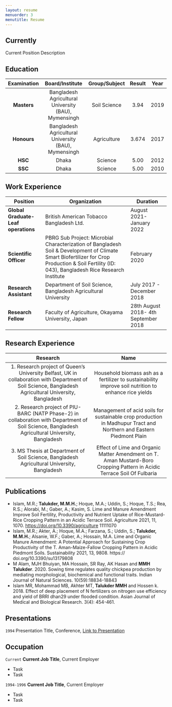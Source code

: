 ```yaml
---
layout: resume
menuorder: 3
menutitle: Resume
---
```

## Currently

Current Position Description

## Education
| Examination  | Board/Institute | Group/Subject  | Result | Year |
| :---:  | :---:  | :---:  | :---:  | :---:  |
| **Masters**  | Bangladesh Agricultural University (BAU), Mymensingh | Soil Science  | 3.94  | 2019  |
| **Honours**  | Bangladesh Agricultural University (BAU), Mymensingh  | Agriculture  | 3.674  | 2017  |
| **HSC**  | Dhaka  | Science | 5.00  | 2012 |
| **SSC**  | Dhaka  | Science  | 5.00  | 2010  |


## Work Experience

| Position  | Organization | Duration |
| ------------- | ------------- | ------------- |
| **Global Graduate-Leaf operations**  | British American Tobacco Bangladesh Ltd.  | August 2021-January 2022 |
| **Scientific Officer**  | PBRG Sub Project: Microbial Characterization of Bangladesh Soil & Development of Climate Smart Biofertilizer for Crop Production & Soil Fertility (ID: 043), Bangladesh Rice Research Institute  | February 2020  |
| **Research Assistant**  | Department of Soil Science, Bangladesh Agricultural University  | July 2017 - December 2018 |
| **Research Fellow** | Faculty of Agriculture, Okayama University, Japan | 28th August 2018- 4th September 2018 |


## Research Experience
| Research  | Name |
| :---:  | :---:  |
| 1. Research project of Queen’s University Belfast, UK in collaboration with Department of Soil Science, Bangladesh Agricultural University, Bangladesh  | Household biomass ash as a fertilizer to sustainability improve soil nutrition to enhance rice yields  |
| 2. Research project of PIU-BARC (NATP Phase-2) in collaboration with Department of Soil Science, Bangladesh Agricultural University, Bangladesh  | Management of acid soils for sustainable crop production in Madhupur Tract and Northern and Eastern Piedmont Plain  |
| 3. MS Thesis at Department of Soil Science, Bangladesh Agricultural University, Bangladesh | Effect of Lime and Organic Matter Amendment on T. Aman Mustard-Boro Cropping Pattern in Acidic Terrace Soil Of Fulbaria |

## Publications

<!-- A list is also available [online](https://scholar.google.co.uk/citations?user=LTOTl0YAAAAJ) -->

+ Islam, M.R.; **Talukder, M.M.H.**; Hoque, M.A.; Uddin, S.; Hoque, T.S.; Rea, R.S.; Alorabi, M.; Gaber, A.; Kasim, S. Lime and Manure Amendment Improve Soil Fertility, Productivity and Nutrient Uptake of Rice-Mustard-Rice Cropping Pattern in an Acidic Terrace Soil. Agriculture 2021, 11, 1070. https://doi.org/10.3390/agriculture 11111070
+ Islam, M.R.; Akter, A.; Hoque, M.A.; Farzana, S.; Uddin, S.; **Talukder, M.M.H.**; Alsanie, W.F.; Gaber, A.; Hossain, M.A. Lime and Organic Manure Amendment: A Potential Approach for Sustaining Crop Productivity of the T. Aman-Maize-Fallow Cropping Pattern in Acidic Piedmont Soils. Sustainability 2021, 13, 9808. https:// doi.org/10.3390/su13179808
+ M Alam, MJH Bhuiyan, MA Hossain, SR Ray, AK Hasan and **MMH Talukder**. 2020. Sowing time regulates quality chickpea production by mediating morphological, biochemical and functional traits. Indian Journal of Natural Sciences. 10(59):18834-18843
+ Islam MR, Mohammad MB, Akhter MT, **Talukder MMH** and Hossen k. 2018. Effect of deep placement of N fertilizers on nitrogen use efficiency and yield of BRRI dhan29 under flooded condition. Asian Journal of Medical and Biological Research. 3(4): 454-461.


## Presentations

`1994`
Presentation Title, Conference, <a href="https://MyWebsite.tld/presentation1">Link to Presentation</a>


## Occupation

`Current`
__Current Job Title__, Current Employer 

- Task
- Task

`1994-1996`
__Current Job Title__, Current Employer 

- Task
- Task



<!-- ### Footer

Last updated: May 2013 -->


